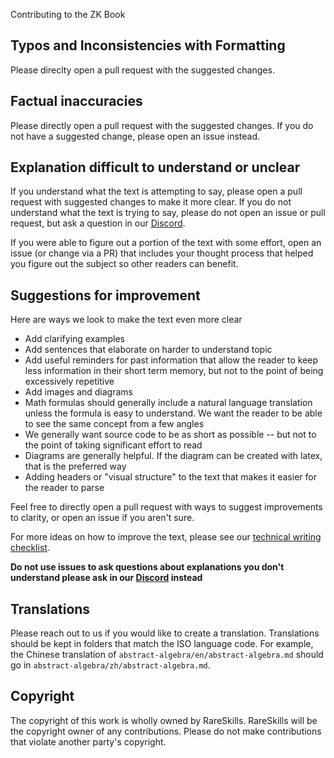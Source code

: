 Contributing to the ZK Book

## Typos and Inconsistencies with Formatting
Please direclty open a pull request with the suggested changes.

## Factual inaccuracies
Please directly open a pull request with the suggested changes. If you do not have a suggested change, please open an issue instead.

## Explanation difficult to understand or unclear
If you understand what the text is attempting to say, please open a pull request with suggested changes to make it more clear. If you do not understand what the text is trying to say, please do not open an issue or pull request, but ask a question in our [Discord](https://discord.gg/274YDS6FMq).

If you were able to figure out a portion of the text with some effort, open an issue (or change via a PR) that includes your thought process that helped you figure out the subject so other readers can benefit.

## Suggestions for improvement
Here are ways we look to make the text even more clear
- Add clarifying examples
- Add sentences that elaborate on harder to understand topic
- Add useful reminders for past information that allow the reader to keep less information in their short term memory, but not to the point of being excessively repetitive
- Add images and diagrams
- Math formulas should generally include a natural language translation unless the formula is easy to understand. We want the reader to be able to see the same concept from a few angles
- We generally want source code to be as short as possible -- but not to the point of taking significant effort to read
- Diagrams are generally helpful. If the diagram can be created with latex, that is the preferred way
- Adding headers or "visual structure" to the text that makes it easier for the reader to parse

Feel free to directly open a pull request with ways to suggest improvements to clarity, or open an issue if you aren't sure.

For more ideas on how to improve the text, please see our [technical writing checklist](https://www.rareskills.io/post/technical-writing-checklist).

**Do not use issues to ask questions about explanations you don't understand please ask in our [Discord](https://discord.gg/274YDS6FMq) instead**

## Translations
Please reach out to us if you would like to create a translation. Translations should be kept in folders that match the ISO language code. For example, the Chinese translation of `abstract-algebra/en/abstract-algebra.md` should go in `abstract-algebra/zh/abstract-algebra.md`.

## Copyright
The copyright of this work is wholly owned by RareSkills. RareSkills will be the copyright owner of any contributions. Please do not make contributions that violate another party's copyright.
